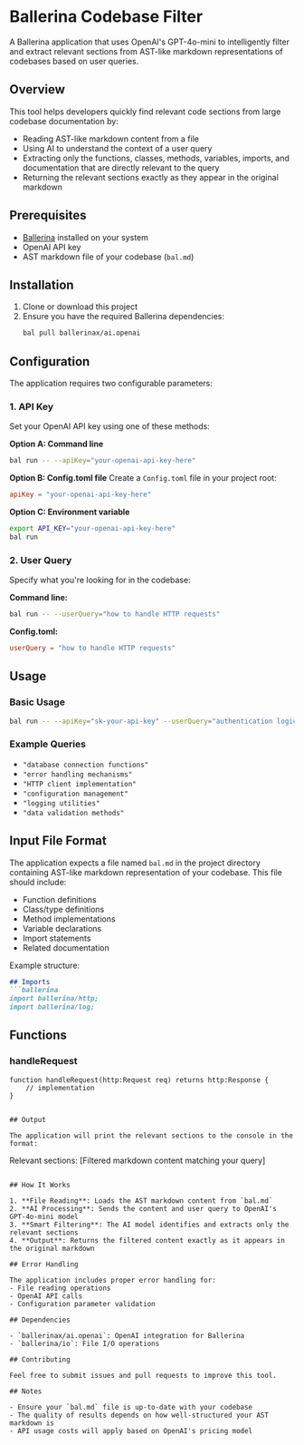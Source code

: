 # Ballerina Codebase Filter

A Ballerina application that uses OpenAI's GPT-4o-mini to intelligently filter and extract relevant sections from AST-like markdown representations of codebases based on user queries.

## Overview

This tool helps developers quickly find relevant code sections from large codebase documentation by:
- Reading AST-like markdown content from a file
- Using AI to understand the context of a user query
- Extracting only the functions, classes, methods, variables, imports, and documentation that are directly relevant to the query
- Returning the relevant sections exactly as they appear in the original markdown

## Prerequisites

- [Ballerina](https://ballerina.io/) installed on your system
- OpenAI API key
- AST markdown file of your codebase (`bal.md`)

## Installation

1. Clone or download this project
2. Ensure you have the required Ballerina dependencies:
   ```bash
   bal pull ballerinax/ai.openai
   ```

## Configuration

The application requires two configurable parameters:

### 1. API Key
Set your OpenAI API key using one of these methods:

**Option A: Command line**
```bash
bal run -- --apiKey="your-openai-api-key-here"
```

**Option B: Config.toml file**
Create a `Config.toml` file in your project root:
```toml
apiKey = "your-openai-api-key-here"
```

**Option C: Environment variable**
```bash
export API_KEY="your-openai-api-key-here"
bal run
```

### 2. User Query
Specify what you're looking for in the codebase:

**Command line:**
```bash
bal run -- --userQuery="how to handle HTTP requests"
```

**Config.toml:**
```toml
userQuery = "how to handle HTTP requests"
```

## Usage

### Basic Usage
```bash
bal run -- --apiKey="sk-your-api-key" --userQuery="authentication logic"
```

### Example Queries
- `"database connection functions"`
- `"error handling mechanisms"`
- `"HTTP client implementation"`
- `"configuration management"`
- `"logging utilities"`
- `"data validation methods"`

## Input File Format

The application expects a file named `bal.md` in the project directory containing AST-like markdown representation of your codebase. This file should include:

- Function definitions
- Class/type definitions
- Method implementations
- Variable declarations
- Import statements
- Related documentation

Example structure:
```markdown
## Imports
```ballerina
import ballerina/http;
import ballerina/log;
```

## Functions
### handleRequest
```ballerina
function handleRequest(http:Request req) returns http:Response {
    // implementation
}
```
```

## Output

The application will print the relevant sections to the console in the format:
```
Relevant sections:
[Filtered markdown content matching your query]
```

## How It Works

1. **File Reading**: Loads the AST markdown content from `bal.md`
2. **AI Processing**: Sends the content and user query to OpenAI's GPT-4o-mini model
3. **Smart Filtering**: The AI model identifies and extracts only the relevant sections
4. **Output**: Returns the filtered content exactly as it appears in the original markdown

## Error Handling

The application includes proper error handling for:
- File reading operations
- OpenAI API calls
- Configuration parameter validation

## Dependencies

- `ballerinax/ai.openai`: OpenAI integration for Ballerina
- `ballerina/io`: File I/O operations

## Contributing

Feel free to submit issues and pull requests to improve this tool.

## Notes

- Ensure your `bal.md` file is up-to-date with your codebase
- The quality of results depends on how well-structured your AST markdown is
- API usage costs will apply based on OpenAI's pricing model